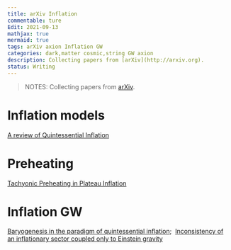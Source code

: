 ```yaml
---
title: arXiv Inflation
commentable: ture
Edit: 2021-09-13
mathjax: true
mermaid: true
tags: arXiv axion Inflation GW 
categories: dark,matter cosmic,string GW axion
description: Collecting papers from [arXiv](http://arxiv.org).
status: Writing
---
```

>NOTES: Collecting papers from [arXiv](http://arxiv.org).

# Inflation models
[A review of Quintessential Inflation](https://arxiv.org/pdf/2108.11144.pdf)

# Preheating
[Tachyonic Preheating in Plateau Inflation](https://arxiv.org/pdf/2108.10767.pdf)

# Inflation GW
[Baryogenesis in the paradigm of quintessential inflation](https://arxiv.org/pdf/1908.03742.pdf);&nbsp;&nbsp;[Inconsistency of an inflationary sector coupled only to Einstein gravity](https://arxiv.org/pdf/1811.04093.pdf)
